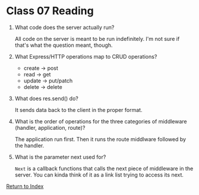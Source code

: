 # Class 07 Reading

1. What code does the server actually run?

   All code on the server is meant to be run indefinitely. I'm not sure if that's what the question meant, though.

2. What Express/HTTP operations map to CRUD operations?

   - create -> post
   - read -> get
   - update -> put/patch
   - delete -> delete

3. What does res.send() do?

   It sends data back to the client in the proper format.

4. What is the order of operations for the three categories of middleware (handler, application, route)?

   The application run first. Then it runs the route middlware followed by the handler.

5. What is the parameter next used for?

   `Next` is a callback functions that calls the next piece of middleware in the server. You can kinda think of it as a link list trying to access its next.

[Return to Index](index.md)
